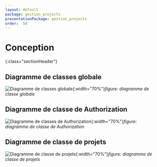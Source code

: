 ```yaml
---
layout: default
package: gestion_projects
presentationPackage: gestion_projects
order:  50
---
```


# Conception
{:class="sectionHeader"}

<!-- new slide -->

## Diagramme de classes globale

![Diagramme de classes globale](/prototype/conception/Diagramme-classe/Images/diagramme-classe-globale.PNG){:width="70%"}*figure: diagramme de classe globale*

<!-- new slide -->

## Diagramme de classe de Authorization

![Diagramme de classes de Authorization](/prototype/conception/Diagramme-classe/Images/diagramme-classe-authorization.PNG){:width="70%"}*figure: diagramme de classe de Authorization*

<!-- new slide -->

## Diagramme de classe de projets

![Diagramme de classe de projets](/prototype/conception/Diagramme-classe/Images/diagramme-classe-projet.PNG){:width="70%"}*figure: diagramme de classe de projets*

<!-- new slide -->
